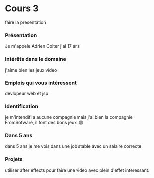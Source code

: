# Cours 3
faire la presentation

### Présentation
Je m'appele Adrien Colter j'ai 17 ans

### Intérêts dans le domaine
j'aime bien les jeux video

### Emplois qui vous intéressent
devlopeur web et jsp


### Identification
je m'intendifi a aucune compagnie mais j'ai bien la compagnie FromSofware, il font des bons jeux. :smile:

### Dans 5 ans
dans 5 ans je me vois dans une job stable avec un salaire correcte

### Projets
utiliser after effects pour faire une video avec plein d'effet interessant.
